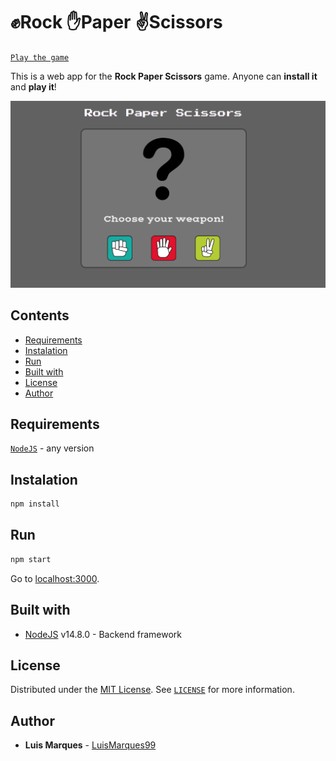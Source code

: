 # :fist:Rock :hand:Paper :v:Scissors

[`Play the game`](https://rock-paper-scissors-lm99.herokuapp.com)

This is a web app for the **Rock Paper Scissors** game. Anyone can **install it** and **play it**!

[<img src="Rock_Paper_Scissors.png" alt="NewPassword" width="600"/>](https://rock-paper-scissors-lm99.herokuapp.com)

## Contents

- [Requirements](#requirements)
- [Instalation](#instalation)
- [Run](#run)
- [Built with](#built-with)
- [License](#license)
- [Author](#author)

## Requirements

[`NodeJS`](https://nodejs.org/en/) - any version

## Instalation

```sh
npm install
```

## Run

```sh
npm start
```

Go to [localhost:3000](http://localhost:3000).

## Built with

- [NodeJS](https://nodejs.org/en/) v14.8.0 - Backend framework

## License

Distributed under the [MIT License](https://choosealicense.com/licenses/mit/). See [`LICENSE`](LICENSE) for more information.

## Author

- **Luis Marques** - [LuisMarques99](https://github.com/LuisMarques99)
